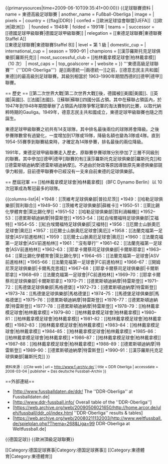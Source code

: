 {{primarysources|time=2009-06-10T09:35:41+00:00}}
{{足球聯賽資料
| name                 = 東德高級足球聯賽
| another_name         = Fußball-Oberliga
| image                = 
| pixels               = 
| country              = {{flag|DDR}}
| confed               = [[歐洲足球協會聯盟|UEFA]]（[[歐洲|歐洲]]）
| founded              = 1948年
| folded               = 1991年
| teams                = 
| successor            = [[德國足球甲級聯賽|德國足球甲級聯賽]]
| relegation           = [[東德足球聯賽|東德聯賽Staffel A]]<br /> [[東德足球聯賽|東德聯賽Staffel B]]
| level                = 第 1 級
| domestic_cup         = 
| international_cup    = 
| season               = 1990–91
| champions            = [[漢莎羅斯托克足球俱樂部|羅斯托克]]
| most_successful_club = [[柏林戴拿模足球會|柏林戴拿模]]（10 次）
| most_caps            = 
| top_goalscorer       = 
| website              = 
}}
'''東德高級足球聯賽'''（'''DDR-Oberliga'''）是[[兩德統一|兩德統一]]之前，[[德意志民主共和國|東德]]的最高級別足球聯賽。其級別相當於 1963–1990年期間西德的[[德甲|德甲]]聯賽。

== 歷史 ==
[[第二次世界大戰|第二次世界大戰]]後，德國被[[美國|美國]]、[[英國|英國]]、[[法國|法國]]、[[蘇聯|蘇聯]]四國分區占領。其中在蘇聯占領區內，於1947年到1948年期間舉辦了占領區內球隊爭奪冠軍的淘汰賽制的比賽，以取代納粹時期的Gauliga。1949年，德意志民主共和國成立，東德足球甲級聯賽也隨之而誕生。

東德足球甲級聯賽之初共有14支球隊，其中排名最後兩位的球隊將會降級。之後參賽隊數曾有過變化，一度增加到17隊或19隊，降級名額也變為3隊或4隊。直到1954-55賽季到聯賽結束時，才確定為14隊參賽，排名最後的兩位降級。

1991年，東德足球甲級聯賽走入歷史，原聯賽參賽球隊分別參加了三層不同級別的聯賽。其中參加[[德甲|德甲]]聯賽的有[[漢莎羅斯托克足球俱樂部|羅斯托克]]和[[德雷斯頓迪納摩|德雷斯頓迪納摩]]。不過由於財政等原因導致原先東德俱樂部競爭力較弱，目前德甲聯賽中已經沒有一支來自前東德的足球俱樂部。

== 歷屆冠軍 ==
[[柏林戴拿模足球會|柏林戴拿模]]（BFC Dynamo Berlin）以 10 次冠軍成為奪冠最多的球隊。

{{columns-list|4|
*1948：[[茨維考足球俱樂部|普拉尼茨]]
*1949：[[哈勒足球俱樂部|賀利聯合]]
*1949–50：[[茨維考足球俱樂部|薛維卡]]
*1950–51：[[萊比錫化學體育會|萊比錫化學]]
*1951–52：[[哈勒足球俱樂部|賀利渦輪機]]
*1952–53：[[德累斯頓迪納摩|特雷斯登]]
*1953–54：[[紅白埃爾福特足球俱樂部|艾福特]]
*1954–55：[[紅白埃爾福特足球俱樂部|艾福特]]
*1956：[[厄爾士山脈奧厄足球會|奧厄]]
*1957：[[厄爾士山脈奧厄足球會|奧厄]]
*1958：[[法蘭克福第一足球會|ASV前進柏林]]
*1959：[[厄爾士山脈奧厄足球會|奧厄]]
*1960：[[法蘭克福第一足球會|ASV前進柏林]]
*1961：''沒有舉行''
*1961–62：[[法蘭克福第一足球會|ASV前進柏林]]
*1962–63：[[耶拿卡爾蔡司足球俱樂部|卡爾斯耶拿]]
*1963–64：[[萊比錫化學體育會|萊比錫化學]]
*1964–65：[[法蘭克福第一足球會|ASV前進柏林]]
*1965–66：[[法蘭克福第一足球會|FC前進柏林]]
*1966–67：[[開姆尼茨足球俱樂部|卡爾馬克思城]]
*1967–68：[[耶拿卡爾蔡司足球俱樂部|卡爾斯耶拿]]
*1968–69：[[法蘭克福第一足球會|FC前進柏林]]
*1969–70：[[耶拿卡爾蔡司足球俱樂部|卡爾斯耶拿]]
*1970–71：[[德累斯頓迪納摩|特雷斯登]]
*1971–72：[[馬德堡足球俱樂部|馬格德堡]]
*1972–73：[[德累斯頓迪納摩|特雷斯登]]
*1973–74：[[馬德堡足球俱樂部|馬格德堡]]
*1974–75：[[馬德堡足球俱樂部|馬格德堡]]
*1975–76：[[德累斯頓迪納摩|特雷斯登]]
*1976–77：[[德累斯頓迪納摩|特雷斯登]]
*1977–78：[[德累斯頓迪納摩|特雷斯登]]
*1978–79：[[柏林戴拿模足球會|柏林戴拿模]]
*1979–80：[[柏林戴拿模足球會|柏林戴拿模]]
*1980–81：[[柏林戴拿模足球會|柏林戴拿模]]
*1981–82：[[柏林戴拿模足球會|柏林戴拿模]]
*1982–83：[[柏林戴拿模足球會|柏林戴拿模]]
*1983–84：[[柏林戴拿模足球會|柏林戴拿模]]
*1984–85：[[柏林戴拿模足球會|柏林戴拿模]]
*1985–86：[[柏林戴拿模足球會|柏林戴拿模]]
*1986–87：[[柏林戴拿模足球會|柏林戴拿模]]
*1987–88：[[柏林戴拿模足球會|柏林戴拿模]]
*1988–89：[[德累斯頓迪納摩|特雷斯登]]
*1989–90：[[德累斯頓迪納摩|特雷斯登]]
*1990–91：[[漢莎羅斯托克足球俱樂部|羅斯托克]]
}}

<small>資料來源：{{Cite web
| url = http://www.f-archiv.de/
| title = DDR Oberliga
| accessdate = 2008-03-04
| publisher = Das deutsche Fussball-Archiv
}}</small>

==外部連結==
* [http://www.fussballdaten.de/ddr/ The ''DDR-Oberliga'' at Fussballdaten.de]
* [http://www.ddr-fussball.info/ Overall table of the ''DDR-Oberliga'']
* [https://web.archive.org/web/20090506021650/http://home.arcor.de/uleh/fussball/ddr_ol/index.html ''DDR-Oberliga'' results & tables]
* [https://web.archive.org/web/20080211132003/http://www.weltfussball.de/spielplan.php?Thema=268&Liga=99 DDR-Oberliga at Weltfussball.de]

{{德国足球}}
{{歐洲頂級足球聯賽}}

[[Category:德国足球赛事|Category:德国足球赛事]]
[[Category:東德體育|Category:東德體育]]